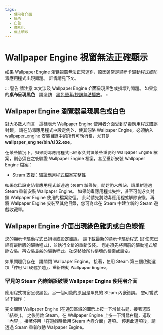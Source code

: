 ```yaml
---
tags:
  - 使用者介面
  - 綠色
  - 白色
  - 像素化
  - 無法讀取
---
```


# Wallpaper Engine 視窗無法正確顯示

如果 Wallpaper Engine 瀏覽視窗無法正常運作，原因通常是顯示卡驅動程式或防毒應用程式出現問題。 詳情請見下文。

::: 警告 請注意 本文涉及 Wallpaper Engine **介面**呈現黑色或損壞的問題。 如果您的**桌布呈現黑色**，請造訪：[黑色螢幕/視訊無法播放](/noshow/notplaying.html)。 :::

## Wallpaper Engine 瀏覽器呈現黑色或白色

對大多數人而言，這樣表示 Wallpaper Engine 使用者介面受到防毒應用程式錯誤封鎖。 請在防毒應用程式中設定例外，使其忽略 Wallpaper Engine，必須納入 wallpaper_engine 安裝目錄中的所有可執行檔，尤其是 **wallpaper_engine/bin/ui32.exe**。

在某些情況下，如果防毒應用程式已經永久封鎖某些重要的 Wallpaper Engine 檔案，則必須在之後驗證 Wallpaper Engine 檔案，甚至重新安裝 Wallpaper Engine 檔案：

* [Steam 支援：驗證應用程式檔案完整性](https://support.steampowered.com/kb_article.php?ref=2037-QEUH-3335)

如果您已設定防毒應用程式並透過 Steam 驗證後，問題仍未解決，請重新透過 Steam 重新安裝 Wallpaper Engine。 如果防毒應用程式失控，甚至可能永久封鎖 Wallpaper Engine 使用的檔案路徑。 此時請先將防毒應用程式解除安裝，再將 Wallpaper Engine 安裝至其他目錄，您可為此在 Steam 中建立新的 Steam 遊戲收藏庫。

## Wallpaper Engine 介面出現綠色雜訊或白色線條

您的顯示卡驅動程式已損壞或設定錯誤。 請下載最新的顯示卡驅動程式 (即使您已經有最新版的驅動程式)，並執行全新的重新安裝。 您必須先將目前的驅動程式解除安裝，再安裝最新的驅動程式，確保移除所有損壞的檔案或設定。

如果問題仍存在，請關閉 Wallpaper Engine。 接著，使用 Steam 第三個啟動選項「停用 UI 硬體加速」，重新啟動 Wallpaper Engine。

### 罕見的 Steam 內嵌錯誤破壞 Wallpaper Engine 使用者介面

應用程式視窗呈現黑色，另一個可能的原因是罕見的 Steam 內嵌錯誤。 您可嘗試以下操作：

完全關閉 Wallpaper Engine (在通知區域的圖示上按一下滑鼠右鍵，接著選取「結束」)。 之後開啟 Steam，在 Wallpaper Engine 上按一下滑鼠右鍵，選取「內容」，接著停用「在遊戲時啟用 Steam 內嵌介面」選項。 停用此選項後，請透過 Steam 重新啟動 Wallpaper Engine。 
